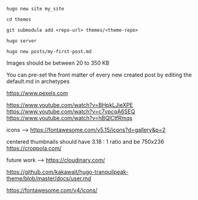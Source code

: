 `hugo new site my_site`

`cd themes`

`git submodule add <repo-url> themes/<theme-repo>`

`hugo server`

`hugo new posts/my-first-post.md`

Images should be between 20 to 350 KB

You can pre-set the front matter of every new created post by editing the default.md in archetypes

https://www.pexels.com

https://www.youtube.com/watch?v=BHpkLJieXPE
https://www.youtube.com/watch?v=c7vpcqA6SEQ
https://www.youtube.com/watch?v=hBQlCtfRmqs

icons --> https://fontawesome.com/v5.15/icons?d=gallery&p=2

centered thumbnails should have 3.18 : 1 ratio and be 750x236
https://croppola.com/

future work --> https://cloudinary.com/

https://github.com/kakawait/hugo-tranquilpeak-theme/blob/master/docs/user.md

https://fontawesome.com/v4/icons/
